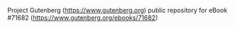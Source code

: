 Project Gutenberg (https://www.gutenberg.org) public repository
for eBook #71682 (https://www.gutenberg.org/ebooks/71682)
